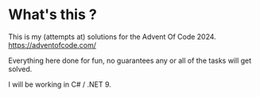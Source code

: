 # What's this ? 
This is my (attempts at) solutions for the Advent Of Code 2024.
https://adventofcode.com/

Everything here done for fun, no guarantees any or all of the tasks will get solved.

I will be working in C# / .NET 9.
